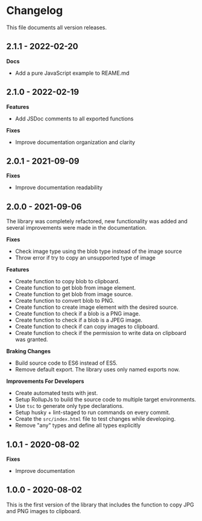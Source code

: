 # Changelog

This file documents all version releases.

## 2.1.1 - 2022-02-20

**Docs**

- Add a pure JavaScript example to REAME.md

## 2.1.0 - 2022-02-19

**Features**

- Add JSDoc comments to all exported functions

**Fixes**

- Improve documentation organization and clarity

## 2.0.1 - 2021-09-09

**Fixes**

- Improve documentation readability

## 2.0.0 - 2021-09-06

The library was completely refactored, new functionality was added and several improvements were made in the documentation.

**Fixes**

- Check image type using the blob type instead of the image source
- Throw error if try to copy an unsupported type of image

**Features**

- Create function to copy blob to clipboard.
- Create function to get blob from image element.
- Create function to get blob from image source.
- Create function to convert blob to PNG.
- Create function to create image element with the desired source.
- Create function to check if a blob is a PNG image.
- Create function to check if a blob is a JPEG image.
- Create function to check if can copy images to clipboard.
- Create function to check if the permission to write data on clipboard was granted.

**Braking Changes**

- Build source code to ES6 instead of ES5.
- Remove default export. The library uses only named exports now.

**Improvements For Developers**

- Create automated tests with jest.
- Setup RollupJs to build the source code to multiple target environments.
- Use `tsc` to generate only type declarations.
- Setup husky + lint-staged to run commands on every commit.
- Create the `src/index.html` file to test changes while developing.
- Remove "any" types and define all types explicitly

## 1.0.1 - 2020-08-02

**Fixes**

- Improve documentation

## 1.0.0 - 2020-08-02

This is the first version of the library that includes the function to copy JPG and PNG images to clipboard.
